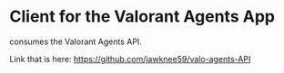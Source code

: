 # Client for the Valorant Agents App

consumes the Valorant Agents API.

Link that is here: https://github.com/jawknee59/valo-agents-API
